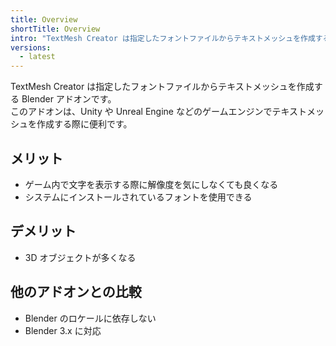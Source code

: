 ```yaml
---
title: Overview
shortTitle: Overview
intro: "TextMesh Creator は指定したフォントファイルからテキストメッシュを作成する Blender アドオンです。"
versions:
  - latest
---
```


TextMesh Creator は指定したフォントファイルからテキストメッシュを作成する Blender アドオンです。  
このアドオンは、Unity や Unreal Engine などのゲームエンジンでテキストメッシュを作成する際に便利です。

## メリット

- ゲーム内で文字を表示する際に解像度を気にしなくても良くなる
- システムにインストールされているフォントを使用できる

## デメリット

- 3D オブジェクトが多くなる

## 他のアドオンとの比較

- Blender のロケールに依存しない
- Blender 3.x に対応
